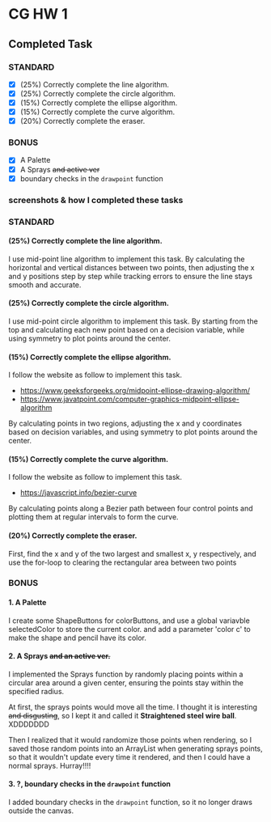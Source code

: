 # CG HW 1
## Completed Task
### STANDARD
- [x] (25%) Correctly complete the line algorithm.
- [x] (25%) Correctly complete the circle algorithm.
- [x] (15%) Correctly complete the ellipse algorithm.
- [x] (15%) Correctly complete the curve algorithm.
- [x] (20%) Correctly complete the eraser.
### BONUS 
- [x] A Palette
- [x] A Sprays ~~and active ver~~
- [x] boundary checks in the `drawpoint` function
### screenshots & how I completed these tasks
### STANDARD
#### (25%) Correctly complete the line algorithm.
I use mid-point line algorithm to implement this task.
By calculating the horizontal and vertical distances between two points, then adjusting the x and y positions step by step while tracking errors to ensure the line stays smooth and accurate.
#### (25%) Correctly complete the circle algorithm.
I use mid-point circle algorithm to implement this task.
By starting from the top and calculating each new point based on a decision variable, while using symmetry to plot points around the center.
#### (15%) Correctly complete the ellipse algorithm.
I follow the website as follow to implement this task.

* https://www.geeksforgeeks.org/midpoint-ellipse-drawing-algorithm/
* https://www.javatpoint.com/computer-graphics-midpoint-ellipse-algorithm

By calculating points in two regions, adjusting the x and y coordinates based on decision variables, and using symmetry to plot points around the center.
#### (15%) Correctly complete the curve algorithm.
I follow the website as follow to implement this task.

* https://javascript.info/bezier-curve

By calculating points along a Bezier path between four control points and plotting them at regular intervals to form the curve.
#### (20%) Correctly complete the eraser.
First, find the x and y of the two largest and smallest x, y respectively, and use the for-loop to clearing the rectangular area between two points
### BONUS 
#### 1. A Palette
I create some ShapeButtons for colorButtons, and use a global variavble selectedColor to store the current color.
and add a parameter 'color c' to make the shape and pencil have its color.
#### 2. A Sprays ~~and an active ver.~~
I implemented the Sprays function by randomly placing points within a circular area around a given center, ensuring the points stay within the specified radius.

At first, the sprays points would move all the time. I thought it is interesting ~~and disgusting~~, so I kept it and called it **Straightened steel wire ball**. XDDDDDDD

Then I realized that it would randomize those points when rendering, so I saved those random points into an ArrayList when generating sprays points, so that it wouldn't update every time it rendered, and then I could have a normal sprays. Hurray!!!!

#### 3. ?, boundary checks in the `drawpoint` function
I added boundary checks in the `drawpoint` function, so it no longer draws outside the canvas.
